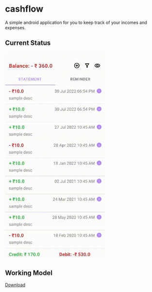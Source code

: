 # cashflow
A simple android application for you to keep track of your incomes and expenses.

## Current Status
![Sample](cashflow.gif)

## Working Model
[Download](app-debug.apk)